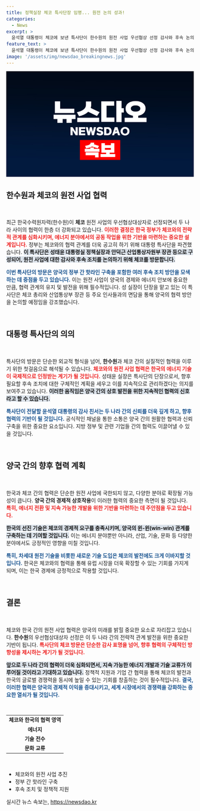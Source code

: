 ```yaml
---
title: 정책실장 체코 특사단장 임명... 원전 논의 성과!
categories:
  - News
excerpt: >
  윤석열 대통령이 체코에 보낸 특사단이 한수원의 원전 사업 우선협상 선정 감사와 후속 논의를 위해 중대한 만남을 갖습니다! 성태윤 실장이 이끄는 이번 방문이 양국 관계에 어떤 변화를 가져올지 기대됩니다.
feature_text: >
  윤석열 대통령이 체코에 보낸 특사단이 한수원의 원전 사업 우선협상 선정 감사와 후속 논의를 위해 중대한 만남을 갖습니다! 성태윤 실장이 이끄는 이번 방문이 양국 관계에 어떤 변화를 가져올지 기대됩니다.
image: '/assets/img/newsdao_breakingnews.jpg'
---
```


<p><img src="/assets/img/newsdao_breakingnews.jpg" alt="implanttips 속보" /></p>

<h2 data-ke-size="size26">한수원과 체코의 원전 사업 협력</h2>

<p data-ke-size="size16">&nbsp;</p>

<p>최근 한국수력원자력(한수원)이 <b>체코</b> 원전 사업의 우선협상대상자로 선정되면서 두 나라 사이의 협력이 한층 더 강화되고 있습니다. <b><span style="color: #ee2323;">이러한 결정은 한국 정부가 체코와의 전략적 관계를 심화시키며, 에너지 분야에서의 공동 작업을 위한 기반을 마련하는 중요한 설계입니다.</span></b> 정부는 체코와의 협력 관계를 더욱 공고히 하기 위해 대통령 특사단을 파견했습니다. <b><span style="background-color: #21538527;">이 특사단은 성태윤 대통령실 정책실장과 안덕근 산업통상자원부 장관 등으로 구성되어, 원전 사업에 대한 감사와 후속 조치를 논의하기 위해 체코를 방문합니다.</span></b> </p>

<p><b><span style="color: #1a5490;">이번 특사단의 방문은 양국의 정부 간 핫라인 구축을 포함한 여러 후속 조치 방안을 모색하는 데 중점을 두고 있습니다.</span></b> 이는 원전 사업이 양국의 경제와 에너지 안보에 중요한 만큼, 협력 관계의 유지 및 발전을 위해 필수적입니다. 성 실장이 단장을 맡고 있는 이 특사단은 체코 총리와 산업통상부 장관 등 주요 인사들과의 면담을 통해 양국의 협력 방안을 논의할 예정임을 강조했습니다.</p>

<p data-ke-size="size16">&nbsp;</p>

<h2 data-ke-size="size26">대통령 특사단의 의의</h2>

<p data-ke-size="size16">&nbsp;</p>

<p>특사단의 방문은 단순한 외교적 형식을 넘어, <b>한수원</b>과 체코 간의 실질적인 협력을 이루기 위한 첫걸음으로 해석될 수 있습니다. <b><span style="color: #ee2323;">체코와의 원전 사업 협력은 한국의 에너지 기술이 국제적으로 인정받는 계기가 될 것입니다.</span></b> 성태윤 실장은 특사단의 단장으로서, 향후 필요할 후속 조치에 대한 구체적인 계획을 세우고 이를 지속적으로 관리하겠다는 의지를 보여주고 있습니다. <b><span style="background-color: #21538527;">이러한 움직임은 양국 간의 상호 발전을 위한 지속적인 협력의 신호라고 할 수 있습니다.</span></b></p>

<p><b><span style="color: #1a5490;">특사단이 전달할 윤석열 대통령의 감사 친서는 두 나라 간의 신뢰를 더욱 깊게 하고, 향후 협력의 기반이 될 것입니다.</span></b> 공식적인 채널을 통한 소통은 양국 간의 원활한 협력과 신뢰 구축을 위한 중요한 요소입니다. 지방 정부 및 관련 기업들 간의 협력도 이끌어낼 수 있을 것입니다. </p>

<p data-ke-size="size16">&nbsp;</p>

<h2 data-ke-size="size26">양국 간의 향후 협력 계획</h2>

<p data-ke-size="size16">&nbsp;</p>

<p>한국과 체코 간의 협력은 단순한 원전 사업에 국한되지 않고, 다양한 분야로 확장될 가능성이 큽니다. <b>양국 간의 경제적 상호작용</b>이 이러한 협력의 중요한 측면이 될 것입니다. <b><span style="color: #ee2323;">특히, 에너지 전환 및 지속 가능한 개발을 위한 기반을 마련하는 데 주안점을 두고 있습니다.</span></b> </p>

<p><b><span style="background-color: #21538527;">한국의 선진 기술은 체코의 경제적 요구를 충족시키며, 양국의 윈-윈(win-win) 관계를 구축하는 데 기여할 것입니다.</span></b> 이는 에너지 분야뿐만 아니라, 산업, 기술, 문화 등 다양한 분야에서도 긍정적인 영향을 미칠 것입니다. </p>

<p><b><span style="color: #1a5490;">특히, 차세대 원전 기술을 비롯한 새로운 기술 도입은 체코의 발전에도 크게 이바지할 것입니다.</span></b> 한국은 체코와의 협력을 통해 유럽 시장을 더욱 확장할 수 있는 기회를 가지게 되며, 이는 한국 경제에 긍정적으로 작용할 것입니다.</p>

<p data-ke-size="size16">&nbsp;</p>

<h2 data-ke-size="size26">결론</h2>

<p data-ke-size="size16">&nbsp;</p>

<p>체코와 한국 간의 원전 사업 협력은 양국의 미래를 밝힐 중요한 요소로 자리잡고 있습니다. <b>한수원</b>의 우선협상대상자 선정은 이 두 나라 간의 전략적 관계 발전을 위한 중요한 기반이 됩니다. <b><span style="color: #ee2323;">특사단의 체코 방문은 단순한 감사 표명을 넘어, 향후 협력의 구체적인 방향성을 제시하는 계기가 될 것입니다.</span></b></p>

<p><b><span style="background-color: #21538527;">앞으로 두 나라 간의 협력이 더욱 심화되면서, 지속 가능한 에너지 개발과 기술 교류가 이루어질 것이라고 기대하고 있습니다.</span></b> 정책적 지원과 기업 간 협력을 통해 체코의 발전과 한국의 글로벌 경쟁력을 동시에 높일 수 있는 기회를 창출하는 것이 필수적입니다. <b><span style="color: #1a5490;">결국, 이러한 협력은 양국의 경제적 이익을 증대시키고, 세계 시장에서의 경쟁력을 강화하는 중요한 열쇠가 될 것입니다.</span></b></p>

<p data-ke-size="size16">&nbsp;</p>

<table style="width: 100%; border-collapse: collapse;">
  <tr>
    <td style="text-align: center; height: 17px;"><b>체코와 한국의 협력 영역</b></td>
  </tr>
  <tr>
    <td style="text-align: center; height: 17px;"><b>에너지</b></td>
  </tr>
  <tr>
    <td style="text-align: center; height: 17px;"><b>기술 전수</b></td>
  </tr>
  <tr>
    <td style="text-align: center; height: 17px;"><b>문화 교류</b></td>
  </tr>
</table>

<p data-ke-size="size16">&nbsp;</p>

<ul>
  <li>체코와의 원전 사업 추진</li>
  <li>정부 간 핫라인 구축</li>
  <li>후속 조치 및 정책적 지원</li>
</ul>
실시간 뉴스 속보는, <a href="https://newsdao.kr" rel="dofollow">https://newsdao.kr</a>


